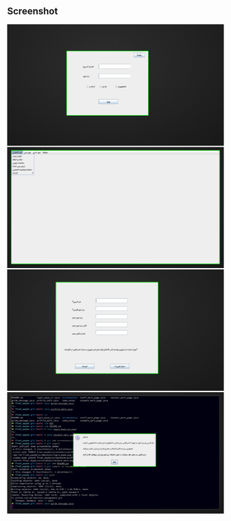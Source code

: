 ## Screenshot

![login](./screenshots/login_base.png)
![studentmain](./screenshots/student_main.png)
![profileEdit](./screenshots/profile_edit.png)
![guide](./screenshots/new_guide.png)
